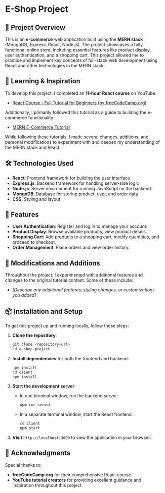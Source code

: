 # E-Shop Project

## 📜 Project Overview

This is an **e-commerce** web application built using the **MERN stack** (MongoDB, Express, React, Node.js). The project showcases a fully functional online store, including essential features like product display, user authentication, and a shopping cart. This project allowed me to practice and implement key concepts of full-stack web development using React and other technologies in the MERN stack.

## 🎥 Learning & Inspiration

To develop this project, I completed an **11-hour React course** on YouTube:
- [React Course - Full Tutorial for Beginners (by freeCodeCamp.org)](https://www.youtube.com/watch?v=bMknfKXIFA8)

Additionally, I primarily followed this tutorial as a guide to building the e-commerce functionality:
- [MERN E-Commerce Tutorial](https://www.youtube.com/watch?si=YuqOXByJfY1U19do&v=O3BUHwfHf84&feature=youtu.be)

While following these tutorials, I made several changes, additions, and personal modifications to experiment with and deepen my understanding of the MERN stack and React.

## 🛠️ Technologies Used

- **React**: Frontend framework for building the user interface
- **Express.js**: Backend framework for handling server-side logic
- **Node.js**: Server environment for running JavaScript on the backend
- **MongoDB**: Database for storing product, user, and order data
- **CSS**: Styling and layout

## 🚀 Features

- **User Authentication**: Register and log in to manage your account.
- **Product Display**: Browse available products, view product details.
- **Shopping Cart**: Add products to a shopping cart, modify quantities, and proceed to checkout.
- **Order Management**: Place orders and view order history.
  
## 🔄 Modifications and Additions

Throughout the project, I experimented with additional features and changes to the original tutorial content. Some of these include:
- *[Describe any additional features, styling changes, or customizations you added]*

## 📦 Installation and Setup

To get this project up and running locally, follow these steps:

1. **Clone the repository**:
   ```bash
   git clone <repository-url>
   cd e-shop-project
   ```

2. **Install dependencies** for both the frontend and backend:
   ```bash
   npm install
   cd client
   npm install
   ```

3. **Start the development server**:
   - In one terminal window, run the backend server:
     ```bash
     npm run server
     ```
   - In a separate terminal window, start the React frontend:
     ```bash
     cd client
     npm start
     ```

4. **Visit** `http://localhost:3000` to view the application in your browser.

## 🙏 Acknowledgments

Special thanks to:
- **freeCodeCamp.org** for their comprehensive React course.
- **YouTube tutorial creators** for providing excellent guidance and inspiration throughout this project.
